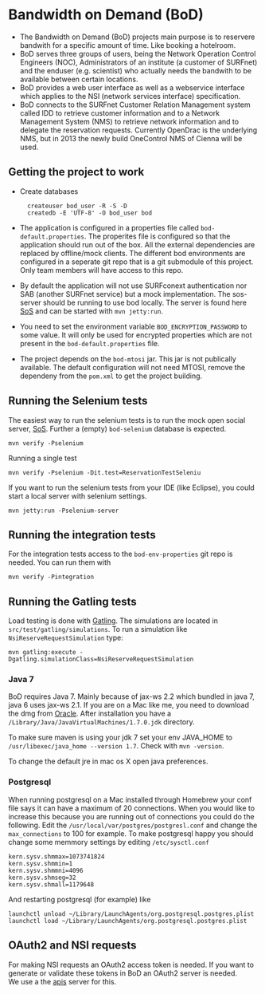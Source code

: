 # Bandwidth on Demand (BoD)

* The Bandwidth on Demand (BoD) projects main purpose is to reservere bandwith for a specific amount of time. Like booking a hotelroom.
* BoD serves three groups of users, being the Network Operation Control Engineers (NOC), Administrators of an institute (a customer of SURFnet) and the enduser (e.g. scientist) who actually needs the bandwith to be available between certain locations.
* BoD provides a web user interface as well as a webservice interface which applies to the NSI (network services interface) specification.
* BoD connects to the SURFnet Customer Relation Management system called IDD to retrieve customer information and to a Network Management System (NMS) to retrieve network information and to delegate the reservation requests. Currently OpenDrac is the underlying NMS, but in 2013 the newly build OneControl NMS of Cienna will be used.

## Getting the project to work
* Create databases

        createuser bod_user -R -S -D
        createdb -E 'UTF-8' -O bod_user bod

* The application is configured in a properties file called `bod-default.properties`. The properites file is configured so that the application should run out of the box. All the external dependencies are replaced by offline/mock clients. The different bod environments are configured in a seperate git repo that is a git submodule of this project. Only team members will have access to this repo.
* By default the application will not use SURFconext authentication nor SAB (another SURFnet service) but a mock implementation. The sos-server should be running to use bod locally. The server is found here [SoS][sos] and can be started with `mvn jetty:run`.
* You need to set the environment variable `BOD_ENCRYPTION_PASSWORD` to some value. It will only be used for encrypted properties which are not present in the `bod-default.properties` file.
* The project depends on the `bod-mtosi` jar. This jar is not publically available. The default configuration will not need MTOSI, remove the dependeny from the `pom.xml` to get the project building.

## Running the Selenium tests
The easiest way to run the selenium tests is to run the mock open social server, [SoS][sos].
Further a (empty) `bod-selenium` database is expected.

    mvn verify -Pselenium

Running a single test

    mvn verify -Pselenium -Dit.test=ReservationTestSeleniu

If you want to run the selenium tests from your IDE (like Eclipse), you could start a local server with selenium settings.

    mvn jetty:run -Pselenium-server

## Running the integration tests
For the integration tests access to the `bod-env-properties` git repo is needed. You can run them with

    mvn verify -Pintegration

## Running the Gatling tests
Load testing is done with [Gatling][gatling]. The simulations are located in `src/test/gatling/simulations`.
To run a simulation like `NsiReserveRequestSimulation` type:

    mvn gatling:execute -Dgatling.simulationClass=NsiReserveRequestSimulation

### Java 7
BoD requires Java 7. Mainly because of jax-ws 2.2 which bundled in java 7, java 6 uses jax-ws 2.1. If you are on a Mac like me, you need to download the dmg from [Oracle](http://www.oracle.com/technetwork/java/javase/downloads/index.html). After installation you have a `/Library/Java/JavaVirtualMachines/1.7.0.jdk` directory.

To make sure maven is using your jdk 7 set your env JAVA_HOME to ``/usr/libexec/java_home --version 1.7``. Check with `mvn -version`.

To change the default jre in mac os X open java preferences.


### Postgresql
When running postgresql on a Mac installed through Homebrew your conf file says it can have a maximum of 20 connections. When you would like to increase this because you are running out of connections you could do the following. Edit the `/usr/local/var/postgres/postgresl.conf` and change the `max_connections` to 100 for example. 
To make postgresql happy you should change some memmory settings by editing `/etc/sysctl.conf`

    kern.sysv.shmmax=1073741824
    kern.sysv.shmmin=1
    kern.sysv.shmmni=4096
    kern.sysv.shmseg=32
    kern.sysv.shmall=1179648

And restarting postgresql (for example) like

    launchctl unload ~/Library/LaunchAgents/org.postgresql.postgres.plist
    launchctl load ~/Library/LaunchAgents/org.postgresql.postgres.plist

## OAuth2 and NSI requests

For making NSI requests an OAuth2 access token is needed. If you want to generate or validate these tokens in BoD an OAuth2 server is needed.  
We use a the [apis][apis] server for this.

[jasypt]: http://www.jasypt.org/
[opendrac]: https://www.opendrac.org/
[opendrac-app]: http://drac.surfnet.nl:8443/
[sos]: https://github.com/BandwidthOnDemand/sos-server
[gatling]: http://gatling-tool.org
[apis]: https://github.com/OpenConextApps/apis
